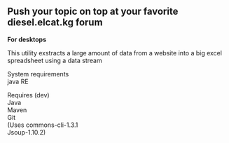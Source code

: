 <h2>Push your topic on top at your favorite diesel.elcat.kg forum</h2>
<b>For desktops</b>
<p> 
This utility exstracts a large amount of data from a website into a big excel spreadsheet using a data stream</p>
<p>
System requirements<br>
java RE
</p>
<p>
Requires (dev)<br>
Java<br>
Maven<br>
Git<br>
(Uses commons-cli-1.3.1<br>
Jsoup-1.10.2)<br>
</p>
